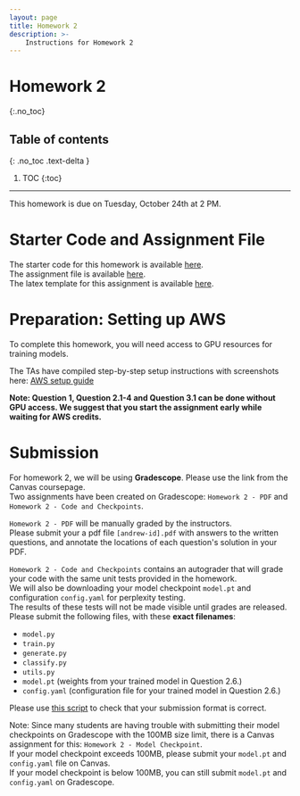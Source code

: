 ```yaml
---
layout: page
title: Homework 2
description: >-
    Instructions for Homework 2
---
```


# Homework 2
{:.no_toc}

## Table of contents
{: .no_toc .text-delta }

1. TOC
{:toc}

---

This homework is due on Tuesday, October 24th at 2 PM.

# Starter Code and Assignment File

The starter code for this homework is available [here](homework_materials/hw2_starter_code.zip).  
The assignment file is available [here](homework_materials/hw2.pdf).  
The latex template for this assignment is available [here](homework_materials/hw2_latex_template.zip).

# Preparation: Setting up AWS

To complete this homework, you will need access to GPU resources for training models.

The TAs have compiled step-by-step setup instructions with screenshots here: [AWS setup guide](https://docs.google.com/presentation/d/1Tw_klO84R9G7CZ3cINAKgy4BfdNm-8dlnRXSBIVD_3A/edit?usp=sharing)

**Note: Question 1, Question 2.1-4 and Question 3.1 can be done without GPU access. We suggest that you start the assignment early while waiting for AWS credits.**

# Submission

For homework 2, we will be using **Gradescope**. Please use the link from the Canvas coursepage.  
Two assignments have been created on Gradescope: `Homework 2 - PDF` and `Homework 2 - Code and Checkpoints`.  

`Homework 2 - PDF` will be manually graded by the instructors.  
Please submit your a pdf file `[andrew-id].pdf` with answers to the written questions, and annotate the locations of each question's solution in your PDF.

`Homework 2 - Code and Checkpoints` contains an autograder that will grade your code with the same unit tests provided in the homework.  
We will also be downloading your model checkpoint `model.pt` and configuration `config.yaml` for perplexity testing.  
The results of these tests will not be made visible until grades are released.  
Please submit the following files, with these **exact filenames**:
- `model.py`
- `train.py`
- `generate.py`
- `classify.py`
- `utils.py`
- `model.pt` (weights from your trained model in Question 2.6.)
- `config.yaml` (configuration file for your trained model in Question 2.6.)

Please use [this script](https://gist.github.com/Y0mingZhang/e65783e6c92d448ac94062a7f8951a50) to check that your submission format is correct. 

Note: Since many students are having trouble with submitting their model checkpoints on Gradescope with the 100MB size limit, there is a Canvas assignment for this: `Homework 2 - Model Checkpoint`.  
If your model checkpoint exceeds 100MB, please submit your `model.pt` and `config.yaml` file on Canvas.  
If your model checkpoint is below 100MB, you can still submit `model.pt` and `config.yaml` on Gradescope.  
